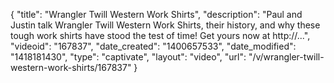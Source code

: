 {
    "title": "Wrangler Twill Western Work Shirts",
    "description": "Paul and Justin talk Wrangler Twill Western Work Shirts, their history, and why these tough work shirts have stood the test of time! Get yours now at http:\/\/...",
    "videoid": "167837",
    "date_created": "1400657533",
    "date_modified": "1418181430",
    "type": "captivate",
    "layout": "video",
    "url": "\/v\/wrangler-twill-western-work-shirts\/167837"
}